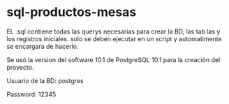# sql-productos-mesas

EL .sql contiene todas las querys necesarias para crear la BD, las tab las y los registros iniciales.
solo se deben ejecutar en un script y automatimente se encargara de hacerlo.

Se usó la version del software 10.1 de PostgreSQL 10.1 para la creación del proyecto.

Usuario de la BD: 
postgres

Password:
12345
